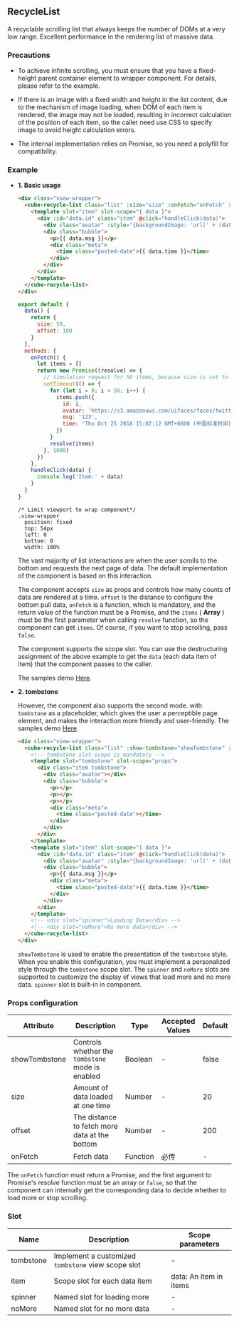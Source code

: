 ## RecycleList

A recyclable scrolling list that always keeps the number of DOMs at a very low range. Excellent performance in the rendering list of massive data.

### Precautions

  - To achieve infinite scrolling, you must ensure that you have a fixed-height parent container element to wrapper component. For details, please refer to the example.

  - If there is an image with a fixed width and height in the list content, due to the mechanism of image loading, when DOM of each item is rendered, the image may not be loaded, resulting in incorrect calculation of the position of each item, so the caller need use CSS to specify image to avoid height calculation errors.

  - The internal implementation relies on Promise, so you need a polyfill for compatibility.

### Example

- **1. Basic usage**

  ```html
  <div class="view-wrapper">
    <cube-recycle-list class="list" :size="size" :onFetch="onFetch" :offset="offset">
      <template slot="item" slot-scope="{ data }">
        <div :id="data.id" class="item" @click="handleClick(data)">
          <div class="avatar" :style="{backgroundImage: 'url(' + (data.avatar || '') + ')'}"></div>
          <div class="bubble">
            <p>{{ data.msg }}</p>
            <div class="meta">
              <time class="posted-date">{{ data.time }}</time>
            </div>
          </div>
        </div>
      </template>
    </cube-recycle-list>
  </div>
  ```
  ```js
  export default {
    data() {
      return {
        size: 50,
        offset: 100
      }
    },
    methods: {
      onFetch() {
        let items = []
        return new Promise((resolve) => {
          // Simulation request for 50 items, because size is set to 50
          setTimeout(() => {
            for (let i = 0; i < 50; i++) {
              items.push({
                id: i,
                avatar: 'https://s3.amazonaws.com/uifaces/faces/twitter/danpliego/128.jpg',
                msg: '123',
                time: 'Thu Oct 25 2018 15:02:12 GMT+0800 (中国标准时间)'
              })
            }
            resolve(items)
          }, 1000)
        })
      },
      handleClick(data) {
        console.log('Item:' + data)
      }
    }
  }
  ```

  ```stylus
  /* Limit viewport to wrap component*/
  .view-wrapper
    position: fixed
    top: 54px
    left: 0
    bottom: 0
    width: 100%
  ```

    The vast majority of list interactions are when the user scrolls to the bottom and requests the next page of data. The default implementation of the component is based on this interaction.

    The component accepts `size` as props and controls how many counts of data are rendered at a time. `offset` is the distance to configure the bottom pull data, `onFetch` is a function, which is mandatory, and the return value of the function must be a Promise, and the `items` ( **Array** ) must be the first parameter when calling `resolve` function, so the component can get `items`. Of course, if you want to stop scrolling, pass `false`.

    The component supports the scope slot. You can use the destructuring assignment of the above example to get the `data` (each data item of item) that the component passes to the caller.

    The samples demo [Here](https://github.com/didi/cube-ui/blob/master/example/pages/recycle-list/recycle-list-default.vue).

- **2. tombstone**

  However, the component also supports the second mode. with `tombstone` as a placeholder, which gives the user a perceptible page element, and makes the interaction more friendly and user-friendly.
  The samples demo [Here](https://github.com/didi/cube-ui/blob/master/example/pages/recycle-list/recycle-list-tombstone.vue).

  ```html
  <div class="view-wrapper">
    <cube-recycle-list class="list" :show-tombstone="showTombstone" :size="size" :on-fetch="onFetch">
      <!-- tombstone slot-scope is mandatory -->
      <template slot="tombstone" slot-scope="props">
        <div class="item tombstone">
          <div class="avatar"></div>
          <div class="bubble">
            <p></p>
            <p></p>
            <p></p>
            <div class="meta">
              <time class="posted-date"></time>
            </div>
          </div>
        </div>
      </template>
      <template slot="item" slot-scope="{ data }">
        <div :id="data.id" class="item" @click="handleClick(data)">
          <div class="avatar" :style="{backgroundImage: 'url(' + (data.avatar || '') + ')'}"></div>
          <div class="bubble">
            <p>{{ data.msg }}</p>
            <div class="meta">
              <time class="posted-date">{{ data.time }}</time>
            </div>
          </div>
        </div>
      </template>
      <!-- <div slot="spinner">Loading Data</div> -->
      <!-- <div slot="noMore">No more data</div> -->
    </cube-recycle-list>
  </div>
  ```

  `showTombstone` is used to enable the presentation of the `tombstone` style. When you enable this configuration, you must implement a personalized style through the `tombstone` scope slot. The `spinner` and `noMore` slots are supported to customize the display of views that load more and no more data. `spinner` slot is built-in in component.

### Props configuration

| Attribute | Description | Type | Accepted Values | Default |
| - | - | - | - | - |
| showTombstone | Controls whether the `tombstone` mode is enabled | Boolean | - | false |
| size | Amount of data loaded at one time | Number | - | 20 |
| offset | The distance to fetch more data at the bottom | Number | - | 200 |
| onFetch | Fetch data | Function | 必传 | - |

The `onFetch` function must return a Promise, and the first argument to Promise's resolve function must be an array or `false`, so that the component can internally get the corresponding data to decide whether to load more or stop scrolling.

### Slot

| Name | Description | Scope parameters |
| - | - | - |
| tombstone | Implement a customized `tombstone` view scope slot | - |
| item | Scope slot for each data item | data: An item in items |
| spinner | Named slot for loading more | - |
| noMore | Named slot for no more data | - |
